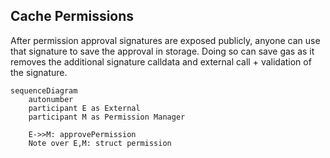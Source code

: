 ## Cache Permissions

After permission approval signatures are exposed publicly, anyone can use that signature to save the approval in storage. Doing so can save gas as it removes the additional signature calldata and external call + validation of the signature.

```mermaid
sequenceDiagram
    autonumber
    participant E as External
    participant M as Permission Manager

    E->>M: approvePermission
    Note over E,M: struct permission
```
